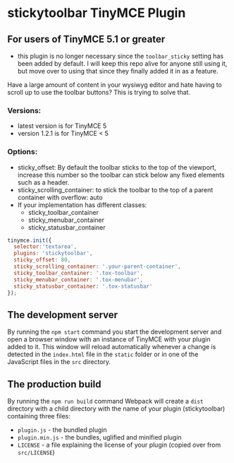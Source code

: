 # stickytoolbar TinyMCE Plugin

## For users of TinyMCE 5.1 or greater
- this plugin is no longer necessary since the `toolbar_sticky` setting has been added by default. I will keep this repo alive for anyone still using it, but move over to using that since they finally added it in as a feature.

Have a large amount of content in your wysiwyg editor and hate having to scroll up to use the toolbar buttons? This is trying to solve that.

### Versions:
- latest version is for TinyMCE 5
- version 1.2.1 is for TinyMCE < 5

### Options:
- sticky_offset: By default the toolbar sticks to the top of the viewport, increase this number so the toolbar can stick below any fixed elements such as a header.
- sticky_scrolling_container: to stick the toolbar to the top of a parent container with overflow: auto
- If your implementation has different classes:
  - sticky_toolbar_container
  - sticky_menubar_container
  - sticky_statusbar_container

```js
tinymce.init({
  selector:'textarea',
  plugins: 'stickytoolbar',
  sticky_offset: 80,
  sticky_scrolling_container: '.your-parent-container',
  sticky_toolbar_container: '.tox-toolbar',
  sticky_menubar_container: '.tox-menubar',
  sticky_statusbar_container: '.tox-statusbar'
});
```

## The development server

By running the `npm start` command you start the development server and open a browser window with an instance of TinyMCE with your plugin added to it. This window will reload automatically whenever a change is detected in the `index.html` file in the `static` folder or in one of the JavaScript files in the `src` directory.

## The production build

By running the `npm run build` command Webpack will create a `dist` directory with a child directory with the name of your plugin (stickytoolbar) containing three files:

* `plugin.js` - the bundled plugin
* `plugin.min.js` - the bundles, uglified and minified plugin
* `LICENSE` - a file explaining the license of your plugin (copied over from `src/LICENSE`)
